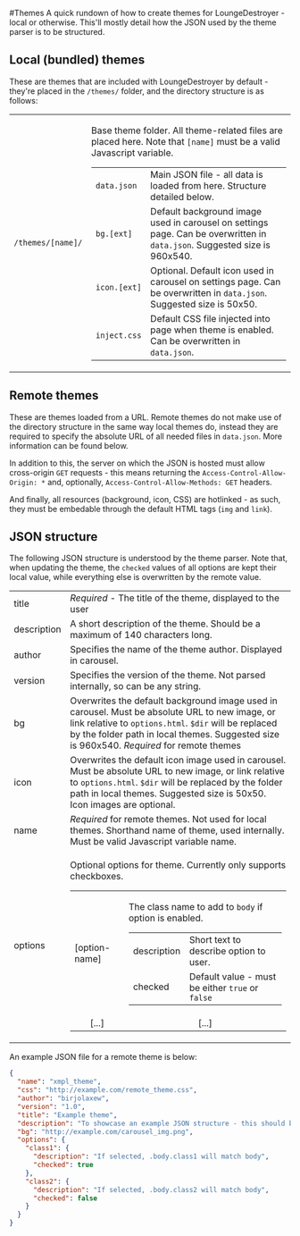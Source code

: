 #Themes
A quick rundown of how to create themes for LoungeDestroyer - local or otherwise.
This'll mostly detail how the JSON used by the theme parser is to be structured.

## Local (bundled) themes
These are themes that are included with LoungeDestroyer by default - they're placed in the `/themes/` folder, and the directory structure is as follows:

<table>
  <tbody>
    <tr>
      <td><code>/themes/[name]/</code></td>
      <td>
        <p>Base theme folder. All theme-related files are placed here. Note that <code>[name]</code> must be a valid Javascript variable.</p>
        <table>
          <tbody>
            <tr>
              <td><code>data.json</code></td>
              <td>Main JSON file - all data is loaded from here. Structure detailed below.</td>
            </tr>
            <tr>
              <td><code>bg.[ext]</code></td>
              <td>Default background image used in carousel on settings page. Can be overwritten in <code>data.json</code>. Suggested size is 960x540.</td>
            </tr>
            <tr>
              <td><code>icon.[ext]</code></td>
              <td>Optional. Default icon used in carousel on settings page. Can be overwritten in <code>data.json</code>. Suggested size is 50x50.</td>
            </tr>
            <tr>
              <td><code>inject.css</code></td>
              <td>Default CSS file injected into page when theme is enabled. Can be overwritten in <code>data.json</code>.</td>
            </tr>
          </tbody>
        </table>
      </td>
    </tr>
  </tbody>
</table>

## Remote themes
These are themes loaded from a URL. Remote themes do not make use of the directory structure in the same way local themes do, instead they are required to specify the absolute URL of all needed files in `data.json`. More information can be found below.

In addition to this, the server on which the JSON is hosted must allow cross-origin `GET` requests - this means returning the `Access-Control-Allow-Origin: *` and, optionally, `Access-Control-Allow-Methods: GET` headers.

And finally, all resources (background, icon, CSS) are hotlinked - as such, they must be embedable through the default HTML tags (`img` and `link`).

## JSON structure
The following JSON structure is understood by the theme parser. Note that, when updating the theme, the `checked` values of all options are kept their local value, while everything else is overwritten by the remote value.

<table>
  <tbody>
    <tr>
      <td>title</td>
      <td><em>Required</em> - The title of the theme, displayed to the user</td>
    </tr>
    <tr>
      <td>description</td>
      <td>A short description of the theme. Should be a maximum of 140 characters long.</td>
    </tr>
    <tr>
      <td>author</td>
      <td>Specifies the name of the theme author. Displayed in carousel.</td>
    </tr>
    <tr>
      <td>version</td>
      <td>Specifies the version of the theme. Not parsed internally, so can be any string.</td>
    </tr>
    <tr>
      <td>bg</td>
      <td>Overwrites the default background image used in carousel. Must be absolute URL to new image, or link relative to <code>options.html</code>. <code>$dir</code> will be replaced by the folder path in local themes. Suggested size is 960x540. <em>Required</em> for remote themes</td>
    </tr>
    <tr>
      <td>icon</td>
      <td>Overwrites the default icon image used in carousel. Must be absolute URL to new image, or link relative to <code>options.html</code>. <code>$dir</code> will be replaced by the folder path in local themes. Suggested size is 50x50. Icon images are optional.</td>
    </tr>
    <tr>
      <td>name</td>
      <td><em>Required</em> for remote themes. Not used for local themes. Shorthand name of theme, used internally. Must be valid Javascript variable name.</td>
    </tr>
    <tr>
      <td>options</td>
      <td>
        <p>Optional options for theme. Currently only supports checkboxes.</p>
        <table>
          <tbody>
            <tr>
              <td>[option-name]</td>
              <td>
                <p>The class name to add to <code>body</code> if option is enabled.</p>
                <table>
                  <tbody>
                    <tr>
                      <td>description</td>
                      <td>Short text to describe option to user.</td>
                    </tr>
                    <tr>
                      <td>checked</td>
                      <td>Default value - must be either <code>true</code> or <code>false</code></td>
                    </tr>
                  </tbody>
                </table>
              </td>
            </tr>
            <tr>
              <td align="middle">[...]</td>
              <td align="middle">[...]</td>
            </tr>
          </tbody>
        </table>
      </td>
    </tr>
  </tbody>
</table>

An example JSON file for a remote theme is below:

```json
{
  "name": "xmpl_theme",
  "css": "http://example.com/remote_theme.css",
  "author": "birjolaxew",
  "version": "1.0",
  "title": "Example theme",
  "description": "To showcase an example JSON structure - this should be a maximum of 140 characters long",
  "bg": "http://example.com/carousel_img.png",
  "options": {
    "class1": {
      "description": "If selected, .body.class1 will match body",
      "checked": true
    },
    "class2": {
      "description": "If selected, .body.class2 will match body",
      "checked": false
    }
  }
}
```